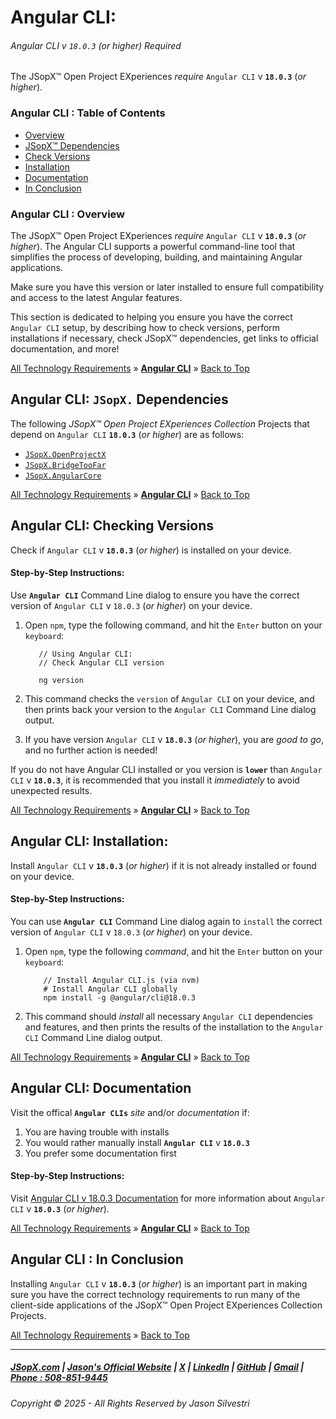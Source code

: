 ﻿# Angular CLI:
###### Angular CLI v `18.0.3` (_or higher_) Required

The JSopX™ Open Project EXperiences _require_ `Angular CLI` v **`18.0.3`** (_or higher_).

### Angular CLI : Table of Contents

- [Overview](#angular-cli--overview)
- [JSopX™ Dependencies](#angular-cli-jsopx-dependencies)
- [Check Versions](#angular-cli-checking-versions)
- [Installation](#angular-cli-installation)
- [Documentation](#angular-cli-documentation)
- [In Conclusion](#angular-cli--in-conclusion)

### Angular CLI : Overview
The JSopX™ Open Project EXperiences _require_ `Angular CLI` v **`18.0.3`** (_or higher_). The Angular CLI supports a powerful command-line tool that simplifies the process of developing, building, and maintaining Angular applications. 

Make sure you have this version or later installed to ensure full compatibility and access to the latest Angular features.

This section is dedicated to helping you ensure you have the correct `Angular CLI` setup, by describing how to check versions, perform installations if necessary, check JSopX™ dependencies, get links to official documentation, and more!



[All Technology Requirements](https://github.com/JasonSilvestri/JSopX.BridgeTooFar/tree/master/JSopX.BridgeTooFar/Docs/JSopX/Master/Technologies.md)   »   [**Angular CLI**](#angular-cli)   »   [Back to Top](#table-of-contents)



    
## Angular CLI: `JSopX.` Dependencies

The following _JSopX™ Open Project EXperiences Collection_ Projects that depend on `Angular CLI` **`18.0.3`** (_or higher_) are as follows:


- [`JSopX.OpenProjectX`](https://github.com/JasonSilvestri/JSopX.BridgeTooFar/tree/master/JSopX.BridgeTooFar/Docs/jsopx.OpenProjectX/Master/p1/v1/)
- [`JSopX.BridgeTooFar`](https://github.com/JasonSilvestri/JSopX.BridgeTooFar/tree/master/JSopX.BridgeTooFar/Docs/jsopx.BridgeTooFar/Master/p1/v1/)  
- [`JSopX.AngularCore`](https://github.com/JasonSilvestri/JSopX.BridgeTooFar/tree/master/JSopX.BridgeTooFar/Docs/jsopx.AngularCore/Master/p1/v1/) 


[All Technology Requirements](https://github.com/JasonSilvestri/JSopX.BridgeTooFar/tree/master/JSopX.BridgeTooFar/Docs/JSopX/Master/Technologies.md)   »   [**Angular CLI**](#angular-cli)   »   [Back to Top](#table-of-contents)



## Angular CLI: Checking Versions

Check if `Angular CLI` v **`18.0.3`** (_or higher_) is installed on your device.

#### Step-by-Step Instructions:

Use **`Angular CLI`** Command Line dialog to ensure you have the correct version of `Angular CLI` v `18.0.3` (_or higher_) on your device.
   
1. Open `npm`, type the following command, and hit the `Enter` button on your `keyboard`:
   
   ```node
      // Using Angular CLI:
      // Check Angular CLI version
   
      ng version
    ```
   
2. This command checks the `version` of `Angular CLI` on your device, and then prints back your version to the `Angular CLI` Command Line dialog output.
   
3. If you have version `Angular CLI` v **`18.0.3`** (_or higher_), you are _good to go_, and no further action is needed!
   
If you do not have Angular CLI installed or you version is **`lower`** than `Angular CLI` v **`18.0.3`**, it is recommended that you install it _immediately_ to avoid unexpected results.
   


[All Technology Requirements](https://github.com/JasonSilvestri/JSopX.BridgeTooFar/tree/master/JSopX.BridgeTooFar/Docs/JSopX/Master/Technologies.md)   »   [**Angular CLI**](#angular-cli)   »   [Back to Top](#table-of-contents)




## Angular CLI: Installation:

Install `Angular CLI` v **`18.0.3`** (_or higher_) if it is not already installed or found on your device.

#### Step-by-Step Instructions:

You can use **`Angular CLI`** Command Line dialog again to `install` the correct version of `Angular CLI` v `18.0.3` (_or higher_) on your device.
   
1. Open `npm`, type the following _command_, and hit the `Enter` button on your `keyboard`:

    ```node
        // Install Angular CLI.js (via nvm)
        # Install Angular CLI globally
        npm install -g @angular/cli@18.0.3
    ```
   
   
2. This command should _install_ all necessary `Angular CLI` dependencies and features, and then prints the results of the installation to the `Angular CLI` Command Line dialog output.
   



[All Technology Requirements](https://github.com/JasonSilvestri/JSopX.BridgeTooFar/tree/master/JSopX.BridgeTooFar/Docs/JSopX/Master/Technologies.md)   »   [**Angular CLI**](#angular-cli)   »   [Back to Top](#table-of-contents)



## Angular CLI: Documentation
   
Visit the offical **`Angular CLIs`** _site_ and/or _documentation_ if:

1. You are having trouble with installs
2. You would rather manually install **`Angular CLI`** v **`18.0.3`**
3. You prefer some documentation first
   
#### Step-by-Step Instructions:
   
Visit [Angular CLI v 18.0.3 Documentation](https://angular.io/cli) for more information about `Angular CLI` v **`18.0.3`** (_or higher_).
   



[All Technology Requirements](https://github.com/JasonSilvestri/JSopX.BridgeTooFar/tree/master/JSopX.BridgeTooFar/Docs/JSopX/Master/Technologies.md)   »   [**Angular CLI**](#angular-cli)   »   [Back to Top](#table-of-contents)



## Angular CLI : In Conclusion
Installing `Angular CLI` v **`18.0.3`** (_or higher_) is an important part in making sure you have the correct technology requirements to run many of the client-side applications of the JSopX™ Open Project EXperiences Collection Projects.



[All Technology Requirements](https://github.com/JasonSilvestri/JSopX.BridgeTooFar/tree/master/JSopX.BridgeTooFar/Docs/JSopX/Master/Technologies.md)   »   [Back to Top](#table-of-contents)



---

##### [JSopX.com](https://www.jsopx.com/) | [Jason's Official Website](https://www.jsilvestri.com/) | [X](https://www.x.com/JasonSilvestri) | [LinkedIn](http://www.linkedin.com/in/JasonSilvestri) | [GitHub](https://github.com/JasonSilvestri) | [Gmail](mailto:therealjasonsilvestri@gmail.com) | [Phone : 508-851-9445](phoneto:508-851-9445)

###### Copyright © 2025 - All Rights Reserved by Jason Silvestri